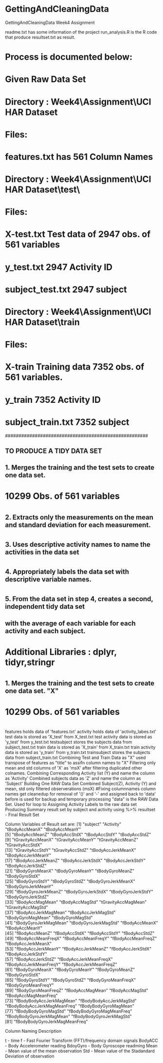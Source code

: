 # GettingAndCleaningData
GettingAndCleaningData Week4 Assignment

readme.txt has some information of the project
run_analysis.R is the R code that produce
resultset.txt as result.

# Process is documented below:
#
#                                    Given Raw Data Set
#
# Directory : Week4\Assignment\UCI HAR Dataset
# Files:
#       features.txt has 561 Column Names
# Directory : Week4\Assignment\UCI HAR Dataset\test\
# Files:
#       X-test.txt Test data of 2947 obs. of 561 variables
#       y_test.txt              2947 Activity ID  
#       subject_test.txt        2947 subject
#
# Directory : Week4\Assignment\UCI HAR Dataset\train
# Files:
#       X-train  Training data  7352 obs. of 561 variables.
#       y_train                 7352 Activity ID 
#       subject_train.txt       7352 subject
#####################################################
##
##                      TO PRODUCE A TIDY DATA SET
##
## 1. Merges the training and the test sets to create one data set.
#               10299 Obs. of 561 variables
#
## 2. Extracts only the measurements on the mean and standard deviation for each measurement.
#
## 3. Uses descriptive activity names to name the activities in the data set
#
## 4. Appropriately labels the data set with descriptive variable names.
#
## 5. From the data set in step 4, creates a second, independent tidy data set 
##    with the average of each variable for each activity and each subject.
#
# Additional Libraries : dplyr, tidyr,stringr
#
## 1. Merges the training and the test sets to create one data set. "X"
#               10299 Obs. of 561 variables
#
features holds data of 'features.txt'
activity holds data of 'activity_labes.txt'
test data is stored as 'X_test' from X_test.txt
test activity data is stored as 'y_test' from y_test.txt
testsubject stores the subjects data from subject_test.txt
train data is stored as 'X_train' from X_train.txt
train activity data is stored as 'y_train' from y_train.txt
trainsubject stores the subjects data from subject_train.txt
Combining Test and Train Data as "X"
used transpose of features as "title" to assifn column names to "X"
Filtering only mean and std columns of 'X' as 'msX' after filtering duplicated other colnames.
Combining Corresponding Activity list (Y) and name the column as 'Activity'
Combined subjects data as 'Z' and name the column as 'Subject'
Building One RAW Data Set
Combined Subject(Z), Activity (Y) and mean, std only filtered observerations (msX)
#Fixing columnnames
column names get cleanedup for removal of '()' and '-' and assigned back to 'data'
before is used for backup and temporary processing
"data" is the RAW Data Set.
Used for loop to Assigning Activity Labels to the raw data set
Producing Summary result set by subject and activity using %>% 
resultset - Final Result Set

Column Variables of Result set are:
 [1] "subject"                      "Activity"                     "tBodyAccMeanX"                "tBodyAccMeanY"               
 [5] "tBodyAccMeanZ"                "tBodyAccStdX"                 "tBodyAccStdY"                 "tBodyAccStdZ"                
 [9] "tGravityAccMeanX"             "tGravityAccMeanY"             "tGravityAccMeanZ"             "tGravityAccStdX"             
[13] "tGravityAccStdY"              "tGravityAccStdZ"              "tBodyAccJerkMeanX"            "tBodyAccJerkMeanY"           
[17] "tBodyAccJerkMeanZ"            "tBodyAccJerkStdX"             "tBodyAccJerkStdY"             "tBodyAccJerkStdZ"            
[21] "tBodyGyroMeanX"               "tBodyGyroMeanY"               "tBodyGyroMeanZ"               "tBodyGyroStdX"               
[25] "tBodyGyroStdY"                "tBodyGyroStdZ"                "tBodyGyroJerkMeanX"           "tBodyGyroJerkMeanY"          
[29] "tBodyGyroJerkMeanZ"           "tBodyGyroJerkStdX"            "tBodyGyroJerkStdY"            "tBodyGyroJerkStdZ"           
[33] "tBodyAccMagMean"              "tBodyAccMagStd"               "tGravityAccMagMean"           "tGravityAccMagStd"           
[37] "tBodyAccJerkMagMean"          "tBodyAccJerkMagStd"           "tBodyGyroMagMean"             "tBodyGyroMagStd"             
[41] "tBodyGyroJerkMagMean"         "tBodyGyroJerkMagStd"          "fBodyAccMeanX"                "fBodyAccMeanY"               
[45] "fBodyAccMeanZ"                "fBodyAccStdX"                 "fBodyAccStdY"                 "fBodyAccStdZ"                
[49] "fBodyAccMeanFreqX"            "fBodyAccMeanFreqY"            "fBodyAccMeanFreqZ"            "fBodyAccJerkMeanX"           
[53] "fBodyAccJerkMeanY"            "fBodyAccJerkMeanZ"            "fBodyAccJerkStdX"             "fBodyAccJerkStdY"            
[57] "fBodyAccJerkStdZ"             "fBodyAccJerkMeanFreqX"        "fBodyAccJerkMeanFreqY"        "fBodyAccJerkMeanFreqZ"       
[61] "fBodyGyroMeanX"               "fBodyGyroMeanY"               "fBodyGyroMeanZ"               "fBodyGyroStdX"               
[65] "fBodyGyroStdY"                "fBodyGyroStdZ"                "fBodyGyroMeanFreqX"           "fBodyGyroMeanFreqY"          
[69] "fBodyGyroMeanFreqZ"           "fBodyAccMagMean"              "fBodyAccMagStd"               "fBodyAccMagMeanFreq"         
[73] "fBodyBodyAccJerkMagMean"      "fBodyBodyAccJerkMagStd"       "fBodyBodyAccJerkMagMeanFreq"  "fBodyBodyGyroMagMean"        
[77] "fBodyBodyGyroMagStd"          "fBodyBodyGyroMagMeanFreq"     "fBodyBodyGyroJerkMagMean"     "fBodyBodyGyroJerkMagStd"     
[81] "fBodyBodyGyroJerkMagMeanFreq"

Column Naming Description

t - time
f - Fast Fourier Transform (FFT)/frequency domain signals
BodyACC - Body Accelerometer reading
BdoyGyro - Body Gyroscope readming
Mean - Mean value of the mean observation
Std - Mean value of  the Stadandard Deviation of observation
